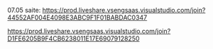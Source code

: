 07.05 saite: https://prod.liveshare.vsengsaas.visualstudio.com/join?44552AF004E4098E3ABC9F1F01BABDAC0347

https://prod.liveshare.vsengsaas.visualstudio.com/join?D1FE6205B9F4CB6238011E17E69079128250
